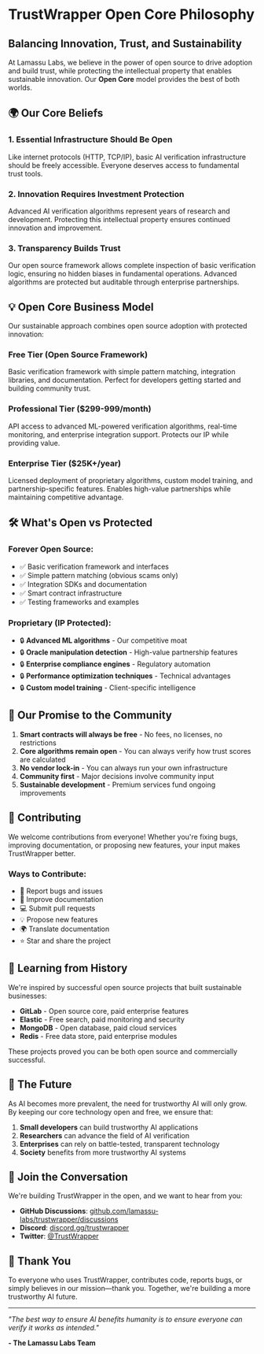 # TrustWrapper Open Core Philosophy

## Balancing Innovation, Trust, and Sustainability

At Lamassu Labs, we believe in the power of open source to drive adoption and build trust, while protecting the intellectual property that enables sustainable innovation. Our **Open Core** model provides the best of both worlds.

## 🌍 Our Core Beliefs

### 1. Essential Infrastructure Should Be Open
Like internet protocols (HTTP, TCP/IP), basic AI verification infrastructure should be freely accessible. Everyone deserves access to fundamental trust tools.

### 2. Innovation Requires Investment Protection
Advanced AI verification algorithms represent years of research and development. Protecting this intellectual property ensures continued innovation and improvement.

### 3. Transparency Builds Trust
Our open source framework allows complete inspection of basic verification logic, ensuring no hidden biases in fundamental operations. Advanced algorithms are protected but auditable through enterprise partnerships.

## 💡 Open Core Business Model

Our sustainable approach combines open source adoption with protected innovation:

### Free Tier (Open Source Framework)
Basic verification framework with simple pattern matching, integration libraries, and documentation. Perfect for developers getting started and building community trust.

### Professional Tier ($299-999/month)
API access to advanced ML-powered verification algorithms, real-time monitoring, and enterprise integration support. Protects our IP while providing value.

### Enterprise Tier ($25K+/year)
Licensed deployment of proprietary algorithms, custom model training, and partnership-specific features. Enables high-value partnerships while maintaining competitive advantage.

## 🛠️ What's Open vs Protected

### Forever Open Source:
- ✅ Basic verification framework and interfaces
- ✅ Simple pattern matching (obvious scams only)
- ✅ Integration SDKs and documentation
- ✅ Smart contract infrastructure
- ✅ Testing frameworks and examples

### Proprietary (IP Protected):
- 🔒 **Advanced ML algorithms** - Our competitive moat
- 🔒 **Oracle manipulation detection** - High-value partnership features
- 🔒 **Enterprise compliance engines** - Regulatory automation
- 🔒 **Performance optimization techniques** - Technical advantages
- 🔒 **Custom model training** - Client-specific intelligence

## 🤝 Our Promise to the Community

1. **Smart contracts will always be free** - No fees, no licenses, no restrictions
2. **Core algorithms remain open** - You can always verify how trust scores are calculated
3. **No vendor lock-in** - You can always run your own infrastructure
4. **Community first** - Major decisions involve community input
5. **Sustainable development** - Premium services fund ongoing improvements

## 🌱 Contributing

We welcome contributions from everyone! Whether you're fixing bugs, improving documentation, or proposing new features, your input makes TrustWrapper better.

### Ways to Contribute:
- 🐛 Report bugs and issues
- 📝 Improve documentation
- 💻 Submit pull requests
- 💡 Propose new features
- 🌍 Translate documentation
- ⭐ Star and share the project

## 📖 Learning from History

We're inspired by successful open source projects that built sustainable businesses:

- **GitLab** - Open source core, paid enterprise features
- **Elastic** - Free search, paid monitoring and security
- **MongoDB** - Open database, paid cloud services
- **Redis** - Free data store, paid enterprise modules

These projects proved you can be both open source and commercially successful.

## 🚀 The Future

As AI becomes more prevalent, the need for trustworthy AI will only grow. By keeping our core technology open and free, we ensure that:

1. **Small developers** can build trustworthy AI applications
2. **Researchers** can advance the field of AI verification
3. **Enterprises** can rely on battle-tested, transparent technology
4. **Society** benefits from more trustworthy AI systems

## 💬 Join the Conversation

We're building TrustWrapper in the open, and we want to hear from you:

- **GitHub Discussions**: [github.com/lamassu-labs/trustwrapper/discussions](https://github.com/lamassu-labs/trustwrapper/discussions)
- **Discord**: [discord.gg/trustwrapper](https://discord.gg/trustwrapper)
- **Twitter**: [@TrustWrapper](https://twitter.com/trustwrapper)

## 🙏 Thank You

To everyone who uses TrustWrapper, contributes code, reports bugs, or simply believes in our mission—thank you. Together, we're building a more trustworthy AI future.

---

*"The best way to ensure AI benefits humanity is to ensure everyone can verify it works as intended."*

**- The Lamassu Labs Team**
